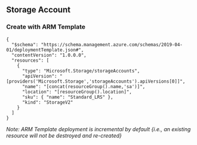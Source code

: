## Storage Account

### Create with ARM Template

```
{
  "$schema": "https://schema.management.azure.com/schemas/2019-04-01/deploymentTemplate.json#",
  "contentVersion": "1.0.0.0",
  "resources": [
    {
      "type": "Microsoft.Storage/storageAccounts",
      "apiVersion": "[providers('Microsoft.Storage','storageAccounts').apiVersions[0]]",
      "name": "[concat(resourceGroup().name,'sa')]",
      "location": "[resourceGroup().location]",
      "sku": { "name": "Standard_LRS" },
      "kind": "StorageV2"
    }
  ]
}
```
_Note: ARM Template deployment is incremental by default {i.e., an existing resource will not be destroyed and re-created}_
